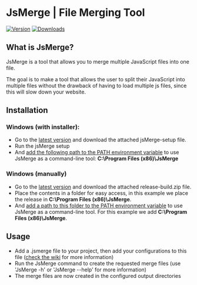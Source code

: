 # JsMerge | File Merging Tool
[![Version](https://img.shields.io/github/v/release/RickLugtigheid/JsMerge)](https://github.com/RickLugtigheid/JsMerge/releases/latest)
[![Downloads](https://img.shields.io/github/downloads/RickLugtigheid/JsMerge/total)](https://github.com/RickLugtigheid/JsMerge/releases)

## What is JsMerge?
JsMerge is a tool that allows you to merge multiple JavaScript files into one file.

The goal is to make a tool that allows the user to split their JavaScript into multiple files without the drawback of having to load multiple js files, since this will slow down your website.

## Installation
### Windows (with installer):
- Go to the [latest version](https://github.com/RickLugtigheid/JsMerge/releases/latest) and download the attached jsMerge-setup file.
- Run the jsMerge setup
- And [add the following path to the PATH environment variable](https://www.architectryan.com/2018/03/17/add-to-the-path-on-windows-10/) to use JsMerge as a command-line tool: **C:\Program Files (x86)\JsMerge**

### Windows (manually)
- Go to the [latest version](https://github.com/RickLugtigheid/JsMerge/releases/latest) and download the attached release-build.zip file.
- Place the contents in a folder for easy access, in this example we place the release in **C:\Program Files (x86)\JsMerge**.
- And [add a path to this folder to the PATH environment variable](https://www.architectryan.com/2018/03/17/add-to-the-path-on-windows-10/) to use JsMerge as a command-line tool. For this example we add **C:\Program Files (x86)\JsMerge**.

## Usage 
- Add a .jsmerge file to your project, then add your configurations to this file ([check the wiki](https://github.com/RickLugtigheid/JsMerge/wiki/.jsmerge-config) for more information)
- Run the JsMerge command to create the requested merge files (use 'JsMerge -h' or 'JsMerge --help' for more information)
- The merge files are now created in the configured output directories
